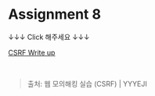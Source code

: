 # Assignment 8

↓↓↓ Click 해주세요 ↓↓↓

[CSRF Write up](https://yyyeji.tistory.com/31?category=1294829)

<br/>

> 출처: 웹 모의해킹 실습 (CSRF) | YYYEJI
